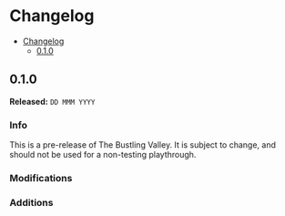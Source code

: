 # Changelog

- [Changelog](#changelog)
  - [0.1.0](#010)

## 0.1.0

**Released:** `DD MMM YYYY`

### Info <!-- omit in toc -->

This is a pre-release of The Bustling Valley. It is subject to change, and should not be used for a non-testing playthrough.

### Modifications <!-- omit in toc -->

### Additions <!-- omit in toc -->
